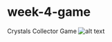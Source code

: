 # week-4-game
Crystals Collector Game 
![alt text](https://raw.githubusercontent.com/snowghost24/hangman/Crystal-collector-Game-/assets/images/cristalcollector.gif)
